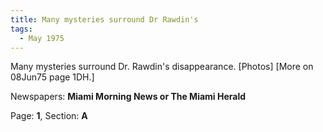 ```yaml
---  
title: Many mysteries surround Dr Rawdin's  
tags:  
  - May 1975  
---  
```

  
Many mysteries surround Dr. Rawdin's disappearance. [Photos] [More on 08Jun75 page 1DH.]  
  
Newspapers: **Miami Morning News or The Miami Herald**  
  
Page: **1**, Section: **A** 
